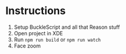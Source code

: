 # Instructions

1) Setup BuckleScript and all that Reason stuff
2) Open project in XDE
3) Run `npm run build` or `npm run watch`
4) Face zoom